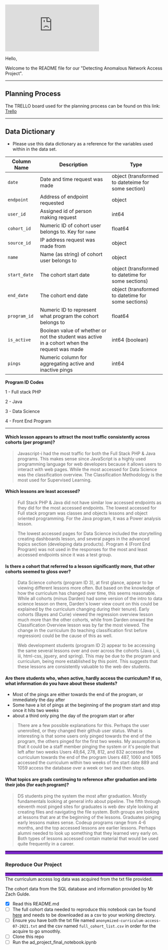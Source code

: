 ![image](https://github.com/Florence-Team-8/anomaly-detection-project/files/6863904/Detecting.Anomolous.Network.Access.Project.pdf)



Hello,

Welcome to the README file for our "Detecting Anomalous Network Access Project".


_________________

## Planning Process

The TRELLO board used for the planning process can be found on this link: [Trello](https://trello.com/b/LA6GxLOI/anomaly-detection)

_________________


## Data Dictionary
-  Please use this data dictionary as a reference for the variables used within in the data set.


| Column Name  | Description                                                                                  | Type                                               |
|--------------|----------------------------------------------------------------------------------------------|----------------------------------------------------|
| `date`       | Date and time request was made                                                               | object (transformed to dateteime for some section) |
| `endpoint`   | Address of endpoint requested                                                                | object                                             |
| `user_id`    | Assigned id of person making request                                                         | int64                                              |
| `cohort_id`  | Numeric ID of cohort user belongs to. Key for `name`                                         | float64                                            |
| `source_id`  | IP address request was made from                                                             | object                                             |
| `name`       | Name (as string) of cohort user belongs to                                                   | object                                             |
| `start_date` | The cohort start date                                                                        | object (transformed to datetime for some sections) |
| `end_date`   | The cohort end date                                                                          | object (transformed to datetime for some sections) |
| `program_id` | Numeric ID to represent what program the cohort belongs to                                   | float64                                            |
| `is_active`  | Boolean value of whether or not the student was active in a cohort when the request was made | int64 (boolean)                                    |
| `pings`      | Numeric column for aggregating active and inactive pings                                     | int64                                              |

**Program ID Codes** 

1 - Full stack PHP

2 - Java

3 - Data Science

4 - Front End Program

---- 
#### Which lesson appears to attract the most traffic consistently across cohorts (per program)?

> Javascript-i had the most traffic for both the Full Stack PHP & Java programs. This makes sense since JavaScript is a highly used programming language for web developers because it allows users to interact with web pages.  While the most accessed for Data Science was the classification overview.  The Classification Methodology is the most used for Supervised Learning.

#### Which lessons are least accessed?

> Full Stack PHP & Java did not  have similar low accessed endpoints as they did for the most accessed endpoints. The lowest accessed for Full stack program was classes and objects lessons and object oriented programming. For the Java program, it was a Power analysis lesson. 

> The lowest accessed pages for Data Science included the storytelling creating dashboards lesson, and several pages in the advanced topics section (developing data products). 
Program 4 (Front End Program) was not used in the responses for the most and least accessed endpoints since it was a test group.

#### Is there a cohort that referred to a lesson significantly more, that other cohorts seemed to gloss over?

> Data Science cohorts (program ID 3), at first glance, appear to be viewing different lessons more often. But based on the knowledge of how the curriculum has changed over time, this seems reasonable. While all cohorts (minus Darden) had some version of the intro to data science lesson on there, Darden's lower view count on this could be explained by the curriculum changing during their tenure). Early cohorts (Bayes and Curie) viewed the regression overview lesson much more than the other cohorts, while from Darden onward the Classification Overview lesson was by far the most viewed. The change in the curriculum (to teaching classification first before regression) could be the cause of this as well. 

> Web development students (program ID 2) appear to be accessing the same several lessons over and over across the cohorts (Java i, ii, iii, html-css, jquery, and spring). This may be due to the program and curriculum, being more established by this point. This suggests that these lessons are consistently valuable to the web dev students.

#### Are there students who, when active, hardly access the curriculum? If so, what information do you have about these students?
- Most of the pings are either towards the end of the program, or immediately the day after
- Some have a lot of pings at the beginning of the program start and stop once it hits two weeks
- about a third only ping the day of the program start or after

>There are a few possible explanations for this.  Perhaps the user unenrolled, or they changed their github user status. What is interesting is that some users only pinged towards the end of the program, the others pinged for the first two weeks. My assumption is that it could be a staff member pinging the system or it's people that left after two weeks
>Users 49,64, 278, 812, and 832 accessed the curriculum towards the end of the program
>Users 487, 1060 and 1065 accessed the curriculum within two weeks of the start date
>889 and 1059 access the database over a week or two and then stops.

#### What topics are grads continuing to reference after graduation and into their jobs (for each program)?
>DS students ping the system the most after graduation. Mostly fundamentals looking at general info about pipeline. 
>The fifth through eleventh most pinged sites for graduates is web dev style looking at creating files and navigating the file system. 
> Both groups are looking at lessons that are at the beginning of the lessons. 
> Graduates pinging early lessons makes sense. Codeup programs range from 4-6 months, and the top accessed lessons are earlier lessons. Perhaps alumni needed to look up something that they learned very early on. 
> Both types of lessons accessed contain material that would be used quite frequently in a career.


<hr style="border-top: 10px groove blueviolet; margin-top: 1px; margin-bottom: 1px"></hr>

### Reproduce Our Project

<hr style="border-top: 10px groove blueviolet; margin-top: 1px; margin-bottom: 1px"></hr>The curriculum access log data was acquired from the txt file provided. 

The cohort data from the SQL database and information provided by Mr Zach Gulde. 

- [X] Read this README.md
- [ ] The full cohort data needed to reproduce this notebook can be found [here](https://docs.google.com/spreadsheets/d/11g_qJf7VD989pvzOZIYkVZZc7xip4L5Cysifx_V6dIk/edit?usp=sharing) and needs to be downloaded as a csv to your working directory. 
- [ ] Ensure you have both the txt file named `anonymized-curriculum-access-07-2021.txt` and the csv named `full_cohort_list.csv` in order for the acquire to go smoothly.
- [ ] Clone this repo
- [ ] Run the ad_project_final_notebook.ipynb
